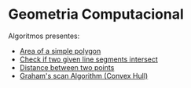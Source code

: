 
# Geometria Computacional

Algoritmos presentes:

- [Area of a simple polygon](areaPoligonoSimples.cpp) 
- [Check if two given line segments intersect](segmentsIntersect.cpp)
- [Distance between two points](distanceTwoPoints.cpp)
- [Graham's scan Algorithm (Convex Hull)](convexHull.cpp)